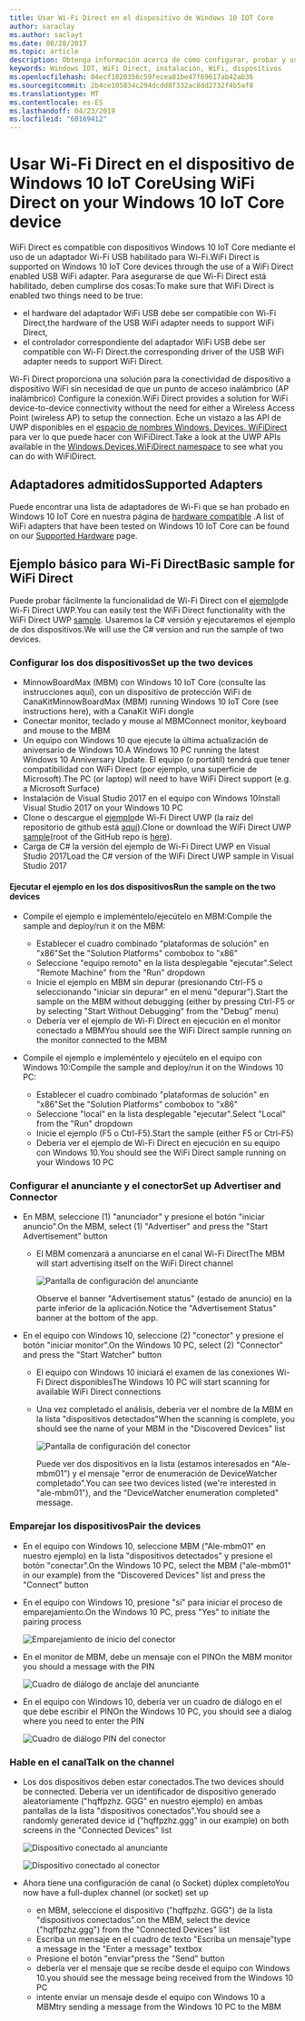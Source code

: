 ```yaml
---
title: Usar Wi-Fi Direct en el dispositivo de Windows 10 IOT Core
author: saraclay
ms.author: saclayt
ms.date: 08/28/2017
ms.topic: article
description: Obtenga información acerca de cómo configurar, probar y usar Wi-Fi Direct en dispositivos con un adaptador Wi-Fi USB habilitado.
keywords: Windows IOT, WiFi Direct, instalación, WiFi, dispositivos
ms.openlocfilehash: 04ecf1820356c59fecea81be47f69617ab42ab36
ms.sourcegitcommit: 2b4ce105834c294dcdd8f332ac8dd2732f4b5af8
ms.translationtype: MT
ms.contentlocale: es-ES
ms.lasthandoff: 04/23/2019
ms.locfileid: "60169412"
---
```

# <a name="using-wifi-direct-on-your-windows-10-iot-core-device"></a><span data-ttu-id="043b6-104">Usar Wi-Fi Direct en el dispositivo de Windows 10 IoT Core</span><span class="sxs-lookup"><span data-stu-id="043b6-104">Using WiFi Direct on your Windows 10 IoT Core device</span></span>

<span data-ttu-id="043b6-105">WiFi Direct es compatible con dispositivos Windows 10 IoT Core mediante el uso de un adaptador Wi-Fi USB habilitado para Wi-Fi.</span><span class="sxs-lookup"><span data-stu-id="043b6-105">WiFi Direct is supported on Windows 10 IoT Core devices through the use of a WiFi Direct enabled USB WiFi adapter.</span></span> <span data-ttu-id="043b6-106">Para asegurarse de que Wi-Fi Direct está habilitado, deben cumplirse dos cosas:</span><span class="sxs-lookup"><span data-stu-id="043b6-106">To make sure that WiFi Direct is enabled two things need to be true:</span></span>
* <span data-ttu-id="043b6-107">el hardware del adaptador WiFi USB debe ser compatible con Wi-Fi Direct,</span><span class="sxs-lookup"><span data-stu-id="043b6-107">the hardware of the USB WiFi adapter needs to support WiFi Direct,</span></span>
* <span data-ttu-id="043b6-108">el controlador correspondiente del adaptador WiFi USB debe ser compatible con Wi-Fi Direct.</span><span class="sxs-lookup"><span data-stu-id="043b6-108">the corresponding driver of the USB WiFi adapter needs to support WiFi Direct.</span></span> 

<span data-ttu-id="043b6-109">Wi-Fi Direct proporciona una solución para la conectividad de dispositivo a dispositivo WiFi sin necesidad de que un punto de acceso inalámbrico (AP inalámbrico) Configure la conexión.</span><span class="sxs-lookup"><span data-stu-id="043b6-109">WiFi Direct provides a solution for WiFi device-to-device connectivity without the need for either a Wireless Access Point (wireless AP) to setup the connection.</span></span> <span data-ttu-id="043b6-110">Eche un vistazo a las API de UWP disponibles en el [espacio de nombres Windows. Devices. WiFiDirect](https://msdn.microsoft.com/library/windows/apps/windows.devices.wifidirect.aspx) para ver lo que puede hacer con WiFiDirect.</span><span class="sxs-lookup"><span data-stu-id="043b6-110">Take a look at the UWP APIs available in the [Windows.Devices.WiFiDirect namespace](https://msdn.microsoft.com/library/windows/apps/windows.devices.wifidirect.aspx) to see what you can do with WiFiDirect.</span></span>

## <a name="supported-adapters"></a><span data-ttu-id="043b6-111">Adaptadores admitidos</span><span class="sxs-lookup"><span data-stu-id="043b6-111">Supported Adapters</span></span>

<span data-ttu-id="043b6-112">Puede encontrar una lista de adaptadores de Wi-Fi que se han probado en Windows 10 IoT Core en nuestra página de [hardware compatible](../learn-about-hardware/HardwareCompatList.md) .</span><span class="sxs-lookup"><span data-stu-id="043b6-112">A list of WiFi adapters that have been tested on Windows 10 IoT Core can be found on our [Supported Hardware](../learn-about-hardware/HardwareCompatList.md) page.</span></span> 

## <a name="basic-sample-for-wifi-direct"></a><span data-ttu-id="043b6-113">Ejemplo básico para Wi-Fi Direct</span><span class="sxs-lookup"><span data-stu-id="043b6-113">Basic sample for WiFi Direct</span></span>

<span data-ttu-id="043b6-114">Puede probar fácilmente la funcionalidad de Wi-Fi Direct con el [ejemplo](https://github.com/Microsoft/Windows-universal-samples/tree/master/Samples/WiFiDirect)de Wi-Fi Direct UWP.</span><span class="sxs-lookup"><span data-stu-id="043b6-114">You can easily test the WiFi Direct functionality with the WiFi Direct UWP [sample](https://github.com/Microsoft/Windows-universal-samples/tree/master/Samples/WiFiDirect).</span></span> <span data-ttu-id="043b6-115">Usaremos la C# versión y ejecutaremos el ejemplo de dos dispositivos.</span><span class="sxs-lookup"><span data-stu-id="043b6-115">We will use the C# version and run the sample of two devices.</span></span>

### <a name="set-up-the-two-devices"></a><span data-ttu-id="043b6-116">Configurar los dos dispositivos</span><span class="sxs-lookup"><span data-stu-id="043b6-116">Set up the two devices</span></span>
* <span data-ttu-id="043b6-117">MinnowBoardMax (MBM) con Windows 10 IoT Core (consulte las instrucciones aquí), con un dispositivo de protección WiFi de CanaKit</span><span class="sxs-lookup"><span data-stu-id="043b6-117">MinnowBoardMax (MBM) running Windows 10 IoT Core (see instructions here), with a CanaKit WiFi dongle</span></span>
* <span data-ttu-id="043b6-118">Conectar monitor, teclado y mouse al MBM</span><span class="sxs-lookup"><span data-stu-id="043b6-118">Connect monitor, keyboard and mouse to the MBM</span></span>
* <span data-ttu-id="043b6-119">Un equipo con Windows 10 que ejecute la última actualización de aniversario de Windows 10.</span><span class="sxs-lookup"><span data-stu-id="043b6-119">A Windows 10 PC running the latest Windows 10 Anniversary Update.</span></span> <span data-ttu-id="043b6-120">El equipo (o portátil) tendrá que tener compatibilidad con WiFi Direct (por ejemplo, una superficie de Microsoft).</span><span class="sxs-lookup"><span data-stu-id="043b6-120">The PC (or laptop) will need to have WiFi Direct support (e.g. a Microsoft Surface)</span></span>
* <span data-ttu-id="043b6-121">Instalación de Visual Studio 2017 en el equipo con Windows 10</span><span class="sxs-lookup"><span data-stu-id="043b6-121">Install Visual Studio 2017 on your Windows 10 PC</span></span>
* <span data-ttu-id="043b6-122">Clone o descargue el [ejemplo](https://github.com/Microsoft/Windows-universal-samples/tree/master/Samples/WiFiDirect)de Wi-Fi Direct UWP (la raíz del repositorio de github está [aquí](https://github.com/Microsoft/Windows-universal-samples)).</span><span class="sxs-lookup"><span data-stu-id="043b6-122">Clone or download the WiFi Direct UWP [sample](https://github.com/Microsoft/Windows-universal-samples/tree/master/Samples/WiFiDirect)(root of the GitHub repo is [here](https://github.com/Microsoft/Windows-universal-samples)).</span></span>
* <span data-ttu-id="043b6-123">Carga de C# la versión del ejemplo de Wi-Fi Direct UWP en Visual Studio 2017</span><span class="sxs-lookup"><span data-stu-id="043b6-123">Load the C# version of the WiFi Direct UWP sample in Visual Studio 2017</span></span>

#### <a name="run-the-sample-on-the-two-devices"></a><span data-ttu-id="043b6-124">Ejecutar el ejemplo en los dos dispositivos</span><span class="sxs-lookup"><span data-stu-id="043b6-124">Run the sample on the two devices</span></span>
* <span data-ttu-id="043b6-125">Compile el ejemplo e impleméntelo/ejecútelo en MBM:</span><span class="sxs-lookup"><span data-stu-id="043b6-125">Compile the sample and deploy/run it on the MBM:</span></span>

    * <span data-ttu-id="043b6-126">Establecer el cuadro combinado "plataformas de solución" en "x86"</span><span class="sxs-lookup"><span data-stu-id="043b6-126">Set the "Solution Platforms" combobox to "x86"</span></span>
    * <span data-ttu-id="043b6-127">Seleccione "equipo remoto" en la lista desplegable "ejecutar".</span><span class="sxs-lookup"><span data-stu-id="043b6-127">Select "Remote Machine" from the "Run" dropdown</span></span>
    * <span data-ttu-id="043b6-128">Inicie el ejemplo en MBM sin depurar (presionando Ctrl-F5 o seleccionando "iniciar sin depurar" en el menú "depurar").</span><span class="sxs-lookup"><span data-stu-id="043b6-128">Start the sample on the MBM without debugging (either by pressing Ctrl-F5 or by selecting "Start Without Debugging" from the "Debug" menu)</span></span>
    * <span data-ttu-id="043b6-129">Debería ver el ejemplo de Wi-Fi Direct en ejecución en el monitor conectado a MBM</span><span class="sxs-lookup"><span data-stu-id="043b6-129">You should see the WiFi Direct sample running on the monitor connected to the MBM</span></span>
* <span data-ttu-id="043b6-130">Compile el ejemplo e impleméntelo y ejecútelo en el equipo con Windows 10:</span><span class="sxs-lookup"><span data-stu-id="043b6-130">Compile the sample and deploy/run it on the Windows 10 PC:</span></span>
    * <span data-ttu-id="043b6-131">Establecer el cuadro combinado "plataformas de solución" en "x86"</span><span class="sxs-lookup"><span data-stu-id="043b6-131">Set the "Solution Platforms" combobox to "x86"</span></span>
    * <span data-ttu-id="043b6-132">Seleccione "local" en la lista desplegable "ejecutar".</span><span class="sxs-lookup"><span data-stu-id="043b6-132">Select "Local" from the "Run" dropdown</span></span>
    * <span data-ttu-id="043b6-133">Inicie el ejemplo (F5 o Ctrl-F5).</span><span class="sxs-lookup"><span data-stu-id="043b6-133">Start the sample (either F5 or Ctrl-F5)</span></span>
    * <span data-ttu-id="043b6-134">Debería ver el ejemplo de Wi-Fi Direct en ejecución en su equipo con Windows 10.</span><span class="sxs-lookup"><span data-stu-id="043b6-134">You should see the WiFi Direct sample running on your Windows 10 PC</span></span>

### <a name="set-up-advertiser-and-connector"></a><span data-ttu-id="043b6-135">Configurar el anunciante y el conector</span><span class="sxs-lookup"><span data-stu-id="043b6-135">Set up Advertiser and Connector</span></span>
* <span data-ttu-id="043b6-136">En MBM, seleccione (1) "anunciador" y presione el botón "iniciar anuncio".</span><span class="sxs-lookup"><span data-stu-id="043b6-136">On the MBM, select (1) "Advertiser" and press the "Start Advertisement" button</span></span>

    * <span data-ttu-id="043b6-137">El MBM comenzará a anunciarse en el canal Wi-Fi Direct</span><span class="sxs-lookup"><span data-stu-id="043b6-137">The MBM will start advertising itself on the WiFi Direct channel</span></span>

        ![Pantalla de configuración del anunciante](../media/SetupWiFiDirect/Advertiser01.png)

        <span data-ttu-id="043b6-139">Observe el banner "Advertisement status" (estado de anuncio) en la parte inferior de la aplicación.</span><span class="sxs-lookup"><span data-stu-id="043b6-139">Notice the "Advertisement Status" banner at the bottom of the app.</span></span>
    
* <span data-ttu-id="043b6-140">En el equipo con Windows 10, seleccione (2) "conector" y presione el botón "iniciar monitor".</span><span class="sxs-lookup"><span data-stu-id="043b6-140">On the Windows 10 PC, select (2) "Connector" and press the "Start Watcher" button</span></span> 

    * <span data-ttu-id="043b6-141">El equipo con Windows 10 iniciará el examen de las conexiones Wi-Fi Direct disponibles</span><span class="sxs-lookup"><span data-stu-id="043b6-141">The Windows 10 PC will start scanning for available WiFi Direct connections</span></span>
    * <span data-ttu-id="043b6-142">Una vez completado el análisis, debería ver el nombre de la MBM en la lista "dispositivos detectados"</span><span class="sxs-lookup"><span data-stu-id="043b6-142">When the scanning is complete, you should see the name of your MBM in the "Discovered Devices" list</span></span>

        ![Pantalla de configuración del conector](../media/SetupWiFiDirect/Connector01.png)

        <span data-ttu-id="043b6-144">Puede ver dos dispositivos en la lista (estamos interesados en "Ale-mbm01") y el mensaje "error de enumeración de DeviceWatcher completado".</span><span class="sxs-lookup"><span data-stu-id="043b6-144">You can see two devices listed (we're interested in "ale-mbm01"), and the "DeviceWatcher enumeration completed" message.</span></span>

### <a name="pair-the-devices"></a><span data-ttu-id="043b6-145">Emparejar los dispositivos</span><span class="sxs-lookup"><span data-stu-id="043b6-145">Pair the devices</span></span>
* <span data-ttu-id="043b6-146">En el equipo con Windows 10, seleccione MBM ("Ale-mbm01" en nuestro ejemplo) en la lista "dispositivos detectados" y presione el botón "conectar".</span><span class="sxs-lookup"><span data-stu-id="043b6-146">On the Windows 10 PC, select the MBM ("ale-mbm01" in our example) from the "Discovered Devices" list and press the "Connect" button</span></span>
* <span data-ttu-id="043b6-147">En el equipo con Windows 10, presione "sí" para iniciar el proceso de emparejamiento.</span><span class="sxs-lookup"><span data-stu-id="043b6-147">On the Windows 10 PC, press "Yes" to initiate the pairing process</span></span>

    ![Emparejamiento de inicio del conector](../media/SetupWiFiDirect/Connector02.png)

* <span data-ttu-id="043b6-149">En el monitor de MBM, debe un mensaje con el PIN</span><span class="sxs-lookup"><span data-stu-id="043b6-149">On the MBM monitor you should a message with the PIN</span></span>

    ![Cuadro de diálogo de anclaje del anunciante](../media/SetupWiFiDirect/Advertiser02.png)

* <span data-ttu-id="043b6-151">En el equipo con Windows 10, debería ver un cuadro de diálogo en el que debe escribir el PIN</span><span class="sxs-lookup"><span data-stu-id="043b6-151">On the Windows 10 PC, you should see a dialog where you need to enter the PIN</span></span>

    ![Cuadro de diálogo PIN del conector](../media/SetupWiFiDirect/Connector03.png)

### <a name="talk-on-the-channel"></a><span data-ttu-id="043b6-153">Hable en el canal</span><span class="sxs-lookup"><span data-stu-id="043b6-153">Talk on the channel</span></span>
* <span data-ttu-id="043b6-154">Los dos dispositivos deben estar conectados.</span><span class="sxs-lookup"><span data-stu-id="043b6-154">The two devices should be connected.</span></span> <span data-ttu-id="043b6-155">Debería ver un identificador de dispositivo generado aleatoriamente ("hqffpzhz. GGG" en nuestro ejemplo) en ambas pantallas de la lista "dispositivos conectados".</span><span class="sxs-lookup"><span data-stu-id="043b6-155">You should see a randomly generated device id ("hqffpzhz.ggg" in our example) on both screens in the "Connected Devices" list</span></span>

    ![Dispositivo conectado al anunciante](../media/SetupWiFiDirect/Advertiser03.png)

    ![Dispositivo conectado al conector](../media/SetupWiFiDirect/Connector04.png)

* <span data-ttu-id="043b6-158">Ahora tiene una configuración de canal (o Socket) dúplex completo</span><span class="sxs-lookup"><span data-stu-id="043b6-158">You now have a full-duplex channel (or socket) set up</span></span>

    * <span data-ttu-id="043b6-159">en MBM, seleccione el dispositivo ("hqffpzhz. GGG") de la lista "dispositivos conectados".</span><span class="sxs-lookup"><span data-stu-id="043b6-159">on the MBM, select the device ("hqffpzhz.ggg") from the "Connected Devices" list</span></span>
    * <span data-ttu-id="043b6-160">Escriba un mensaje en el cuadro de texto "Escriba un mensaje"</span><span class="sxs-lookup"><span data-stu-id="043b6-160">type a message in the "Enter a message" textbox</span></span>
    * <span data-ttu-id="043b6-161">Presione el botón "enviar"</span><span class="sxs-lookup"><span data-stu-id="043b6-161">press the "Send" button</span></span>
    * <span data-ttu-id="043b6-162">debería ver el mensaje que se recibe desde el equipo con Windows 10.</span><span class="sxs-lookup"><span data-stu-id="043b6-162">you should see the message being received from the Windows 10 PC</span></span>
    * <span data-ttu-id="043b6-163">intente enviar un mensaje desde el equipo con Windows 10 a MBM</span><span class="sxs-lookup"><span data-stu-id="043b6-163">try sending a message from the Windows 10 PC to the MBM</span></span>
